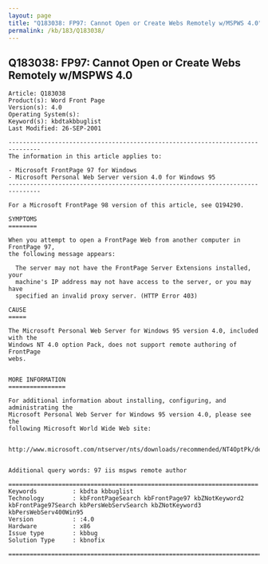 ```yaml
---
layout: page
title: "Q183038: FP97: Cannot Open or Create Webs Remotely w/MSPWS 4.0"
permalink: /kb/183/Q183038/
---
```


## Q183038: FP97: Cannot Open or Create Webs Remotely w/MSPWS 4.0

	Article: Q183038
	Product(s): Word Front Page
	Version(s): 4.0
	Operating System(s): 
	Keyword(s): kbdtakbbuglist
	Last Modified: 26-SEP-2001
	
	-------------------------------------------------------------------------------
	The information in this article applies to:
	
	- Microsoft FrontPage 97 for Windows 
	- Microsoft Personal Web Server version 4.0 for Windows 95 
	-------------------------------------------------------------------------------
	
	For a Microsoft FrontPage 98 version of this article, see Q194290.
	
	SYMPTOMS
	========
	
	When you attempt to open a FrontPage Web from another computer in FrontPage 97,
	the following message appears:
	
	  The server may not have the FrontPage Server Extensions installed, your
	  machine's IP address may not have access to the server, or you may have
	  specified an invalid proxy server. (HTTP Error 403)
	
	CAUSE
	=====
	
	The Microsoft Personal Web Server for Windows 95 version 4.0, included with the
	Windows NT 4.0 option Pack, does not support remote authoring of FrontPage
	webs.
	
	
	MORE INFORMATION
	================
	
	For additional information about installing, configuring, and administrating the
	Microsoft Personal Web Server for Windows 95 version 4.0, please see the
	following Microsoft World Wide Web site:
	
	  http://www.microsoft.com/ntserver/nts/downloads/recommended/NT4OptPk/default.asp
	
	
	Additional query words: 97 iis mspws remote author
	
	======================================================================
	Keywords          : kbdta kbbuglist
	Technology        : kbFrontPageSearch kbFrontPage97 kbZNotKeyword2 kbFrontPage97Search kbPersWebServSearch kbZNotKeyword3 kbPersWebServ400Win95
	Version           : :4.0
	Hardware          : x86
	Issue type        : kbbug
	Solution Type     : kbnofix
	
	=============================================================================
	
